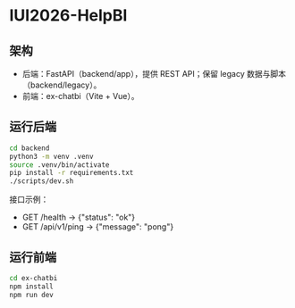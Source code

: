 # IUI2026-HelpBI

## 架构
- 后端：FastAPI（backend/app），提供 REST API；保留 legacy 数据与脚本（backend/legacy）。
- 前端：ex-chatbi（Vite + Vue）。

## 运行后端
```bash
cd backend
python3 -m venv .venv
source .venv/bin/activate
pip install -r requirements.txt
./scripts/dev.sh
```

接口示例：
- GET /health -> {"status": "ok"}
- GET /api/v1/ping -> {"message": "pong"}

## 运行前端
```bash
cd ex-chatbi
npm install
npm run dev
```
